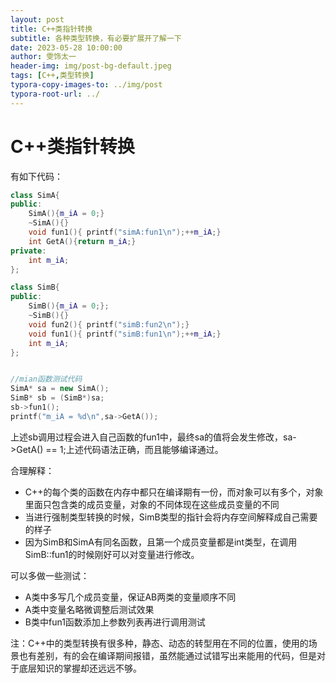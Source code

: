 ```yaml
---
layout: post
title: C++类指针转换
subtitle: 各种类型转换，有必要扩展开了解一下
date: 2023-05-28 10:00:00
author: 雯饰太一
header-img: img/post-bg-default.jpeg
tags: [C++,类型转换]
typora-copy-images-to: ../img/post
typora-root-url: ../
---
```


# C++类指针转换

有如下代码：

```cpp
class SimA{
public:
	SimA(){m_iA = 0;}
	~SimA(){}
	void fun1(){ printf("simA:fun1\n");++m_iA;}
	int GetA(){return m_iA;}
private:
	int m_iA;
};

class SimB{
public:
	SimB(){m_iA = 0;};
	~SimB(){}
	void fun2(){ printf("simB:fun2\n");}
	void fun1(){ printf("simB:fun1\n");++m_iA;}
	int m_iA;
};


//mian函数测试代码
SimA* sa = new SimA();
SimB* sb = (SimB*)sa;
sb->fun1();
printf("m_iA = %d\n",sa->GetA());
```

上述sb调用过程会进入自己函数的fun1中，最终sa的值将会发生修改，sa->GetA() == 1;上述代码语法正确，而且能够编译通过。

合理解释：

- C++的每个类的函数在内存中都只在编译期有一份，而对象可以有多个，对象里面只包含类的成员变量，对象的不同体现在这些成员变量的不同
- 当进行强制类型转换的时候，SimB类型的指针会将内存空间解释成自己需要的样子
- 因为SimB和SimA有同名函数，且第一个成员变量都是int类型，在调用SimB::fun1的时候刚好可以对变量进行修改。

可以多做一些测试：

- A类中多写几个成员变量，保证AB两类的变量顺序不同
- A类中变量名略微调整后测试效果
- B类中fun1函数添加上参数列表再进行调用测试

注：C++中的类型转换有很多种，静态、动态的转型用在不同的位置，使用的场景也有差别，有的会在编译期间报错，虽然能通过试错写出来能用的代码，但是对于底层知识的掌握却还远远不够。

